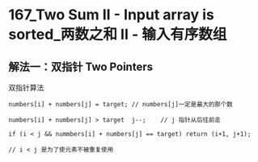 # 167_Two Sum II - Input array is sorted_两数之和 II - 输入有序数组

## 解法一：双指针 Two Pointers
双指针算法

```
numbers[i] + numbers[j] = target; // numbers[j]一定是最大的那个数

numbers[i] + numbers[j] > target  j--;    // j 指针从后往前走

if (i < j && nummbers[i] + numbers[j] == target) return (i+1, j+1);

// i < j 是为了使元素不被重复使用
```